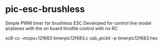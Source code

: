 # pic-esc-brushless
 Simple PWM timer for brushless ESC
 Developed for control line model airplanes with the
 on board throttle control with no RC
 
  xc8-cc -mcpu=12f683 timerpic12f683.c
  usb_pickit -p timerpic12f683.hex
